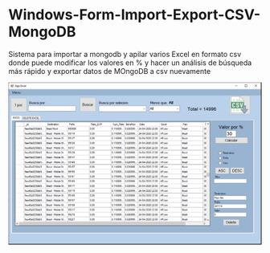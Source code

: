 # Windows-Form-Import-Export-CSV-MongoDB
Sistema para importar a mongodb y apilar varios Excel en formato csv donde puede modificar los valores en % y hacer un análisis de búsqueda más rápido y exportar datos de MOngoDB a csv nuevamente

![Windows Form](https://github.com/waguitarra/Windows-Form-Import-Export-CSV-MongoDB/blob/master/Captura.PNG)
